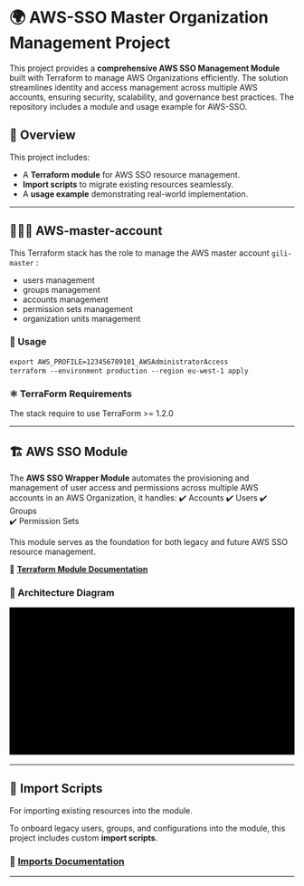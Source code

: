 # 🌍 AWS-SSO Master Organization Management Project

This project provides a **comprehensive AWS SSO Management Module** built with Terraform to manage AWS Organizations efficiently. The solution streamlines identity and access management across multiple AWS accounts, ensuring security, scalability, and governance best practices.
The repository includes a module and usage example for AWS-SSO.  

## 📌 Overview

This project includes:
- A **Terraform module** for AWS SSO resource management.
- **Import scripts** to migrate existing resources seamlessly.
- A **usage example** demonstrating real-world implementation.

---

## 🧑‍🧒‍🧒 AWS-master-account
This Terraform stack has the role to manage the AWS master account `gili-master` :
* users management
* groups management
* accounts management
* permission sets management
* organization units management

### 🚀 Usage

```shell           
export AWS_PROFILE=123456789101_AWSAdministratorAccess
terraform --environment production --region eu-west-1 apply
```

### ⚛️ TerraForm Requirements

The stack require to use TerraForm >= 1.2.0

---

## 🏗️ AWS SSO Module

The **AWS SSO Wrapper Module** automates the provisioning and management of user access and permissions across multiple AWS accounts in an AWS Organization, it handles:
✔️ Accounts
✔️ Users 
✔️ Groups  
✔️ Permission Sets  

This module serves as the foundation for both legacy and future AWS SSO resource management.

📜 **[Terraform Module Documentation](./module/aws-sso-wrapper/docs/terraform.md)**

### 📌 Architecture Diagram
![AWS SSO Module Diagram](./module/aws-sso-wrapper/docs/diagram.gif)

---

## 🔄 Import Scripts
For importing existing resources into the module.

To onboard legacy users, groups, and configurations into the module, this project includes custom **import scripts**.

### 📜 **[Imports Documentation](./import_scripts/docs/imports.md)**  

---





